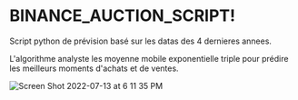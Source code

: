 # BINANCE_AUCTION_SCRIPT!

Script python de prévision basé sur les datas des 4 dernieres annees.

L'algorithme analyste les moyenne mobile exponentielle triple pour prédire les meilleurs moments d'achats et de ventes.

![Screen Shot 2022-07-13 at 6 11 35 PM](https://user-images.githubusercontent.com/43781896/178781180-06b748ea-60ab-4d94-9d3b-32eba2aa5f2e.png)

